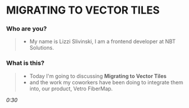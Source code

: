 # MIGRATING TO VECTOR TILES
### Who are you?
  > - My name is Lizzi Slivinski, I am a frontend developer at NBT Solutions.

### What is this?
  > - Today I'm going to discussing **Migrating to Vector Tiles**
  > - and the work my coworkers have been doing to integrate them into, our product, Vetro FiberMap.


_0:30_
